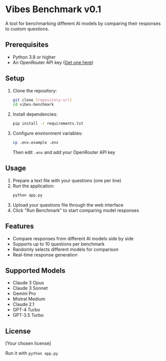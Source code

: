 # Vibes Benchmark v0.1

A tool for benchmarking different AI models by comparing their responses to custom questions.

## Prerequisites

- Python 3.8 or higher
- An OpenRouter API key ([Get one here](https://openrouter.ai/))

## Setup

1. Clone the repository:
   ```bash
   git clone [repository-url]
   cd vibes-benchmark
   ```

2. Install dependencies:
   ```bash
   pip install -r requirements.txt
   ```

3. Configure environment variables:
   ```bash
   cp .env.example .env
   ```
   Then edit `.env` and add your OpenRouter API key

## Usage

1. Prepare a text file with your questions (one per line)
2. Run the application:
   ```bash
   python app.py
   ```
3. Upload your questions file through the web interface
4. Click "Run Benchmark" to start comparing model responses

## Features

- Compare responses from different AI models side by side
- Supports up to 10 questions per benchmark
- Randomly selects different models for comparison
- Real-time response generation

## Supported Models

- Claude 3 Opus
- Claude 3 Sonnet
- Gemini Pro
- Mistral Medium
- Claude 2.1
- GPT-4 Turbo
- GPT-3.5 Turbo

## License

[Your chosen license]

Run it with 
`python app.py` 
